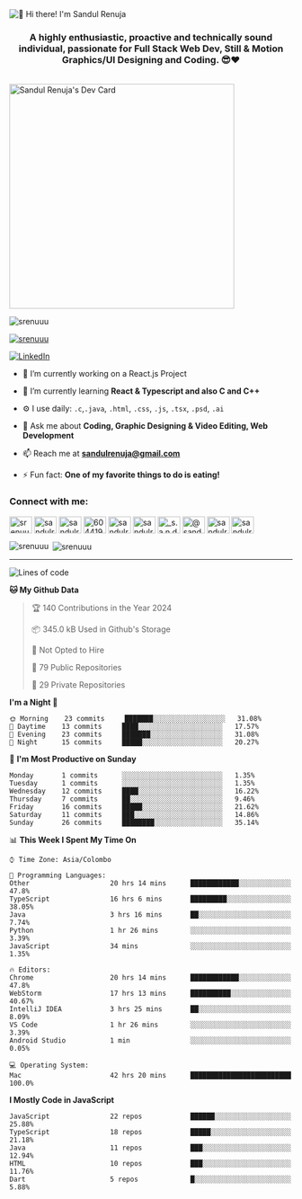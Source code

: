 <img src="https://user-images.githubusercontent.com/49369577/97047278-562d0200-1596-11eb-8a4f-656b2acf2b6a.gif" alt="👋 Hi there! I'm Sandul Renuja" title="👋 Hi there! I'm Sandul Renuja"/>
<h3 align="center">A highly enthusiastic, proactive and technically sound individual, passionate for Full Stack Web Dev, Still & Motion Graphics/UI Designing and Coding. 😎❤</h3>
<br>
<a href="https://app.daily.dev/sandulr"><img src="https://api.daily.dev/devcards/0ac820e4d7bf4fb8a52823b51c67f13e.png?r=0uy" width="400" alt="Sandul Renuja's Dev Card"/></a>
<br>
<p align="left"> <img src="https://komarev.com/ghpvc/?username=srenuuu&label=Profile%20views&color=43cc11&style=flat" alt="srenuuu" /> </p>

<p align="left"> <a href="https://github.com/ryo-ma/github-profile-trophy"><img src="https://github-profile-trophy.vercel.app/?username=srenuuu&title=Commit,PullRequest,Repository" alt="srenuuu" /></a> </p>

<p align="left">
   <a href="https://linkedin.com/in/sandulr/" target="_blank">
      <img src="https://img.shields.io/badge/-Sandul Renuja-blue?style=for-the-badge&logo=Linkedin" alt="LinkedIn">
   </a>
</p>

- 🔭 I’m currently working on a React.js Project
- 🌱 I’m currently learning **React & Typescript and also C and C++**
- ⚙️ I use daily: `.c`,`.java`, `.html`, `.css`, `.js`, `.tsx`, `.psd`, `.ai`
- 💬 Ask me about **Coding, Graphic Designing & Video Editing, Web Development**
- 📫 Reach me at **sandulrenuja@gmail.com**

- ⚡ Fun fact: **One of my favorite things to do is eating!**

<h3 align="left">Connect with me:</h3>
<p align="left">
<a href="https://dev.to/srenuuu" target="blank"><img align="center" src="https://cdn.jsdelivr.net/npm/simple-icons@3.0.1/icons/dev-dot-to.svg" alt="srenuuu" height="30" width="40" /></a>
<a href="https://twitter.com/sandulr" target="blank"><img align="center" src="https://cdn.jsdelivr.net/npm/simple-icons@3.0.1/icons/twitter.svg" alt="sandulr" height="30" width="40" /></a>
<a href="https://linkedin.com/in/sandulr" target="blank"><img align="center" src="https://cdn.jsdelivr.net/npm/simple-icons@3.0.1/icons/linkedin.svg" alt="sandulr" height="30" width="40" /></a>
<a href="https://stackoverflow.com/users/6044198" target="blank"><img align="center" src="https://cdn.jsdelivr.net/npm/simple-icons@3.0.1/icons/stackoverflow.svg" alt="6044198" height="30" width="40" /></a>
<a href="https://kaggle.com/sandulrenuja" target="blank"><img align="center" src="https://cdn.jsdelivr.net/npm/simple-icons@3.0.1/icons/kaggle.svg" alt="sandulrenuja" height="30" width="40" /></a>
<a href="https://fb.com/sandulrenuja" target="blank"><img align="center" src="https://cdn.jsdelivr.net/npm/simple-icons@3.0.1/icons/facebook.svg" alt="sandulrenuja" height="30" width="40" /></a>
<a href="https://instagram.com/_s.a.n.d.u.l_" target="blank"><img align="center" src="https://cdn.jsdelivr.net/npm/simple-icons@3.0.1/icons/instagram.svg" alt="_s.a.n.d.u.l_" height="30" width="40" /></a>
<a href="https://medium.com/@sandulrenuja" target="blank"><img align="center" src="https://cdn.jsdelivr.net/npm/simple-icons@3.0.1/icons/medium.svg" alt="@sandulrenuja" height="30" width="40" /></a>
<a href="https://www.codechef.com/users/sandulr" target="blank"><img align="center" src="https://cdn.jsdelivr.net/npm/simple-icons@3.1.0/icons/codechef.svg" alt="sandulr" height="30" width="40" /></a>
<a href="https://www.hackerrank.com/sandulrenuja" target="blank"><img align="center" src="https://cdn.jsdelivr.net/npm/simple-icons@3.0.1/icons/hackerrank.svg" alt="sandulrenuja" height="30" width="40" /></a>
</p>


<p><img align="left" src="https://github-readme-stats.vercel.app/api/top-langs?username=srenuuu&show_icons=true&locale=en&layout=compact" alt="srenuuu" /></p>

<p>&nbsp;<img align="center" src="https://github-readme-stats.vercel.app/api?username=srenuuu&show_icons=true&locale=en" alt="srenuuu" /></p>

<hr>

<!--START_SECTION:waka-->
![Lines of code](https://img.shields.io/badge/From%20Hello%20World%20I%27ve%20Written-0%20lines%20of%20code-blue)

**🐱 My Github Data** 

> 🏆 140 Contributions in the Year 2024
 > 
> 📦 345.0 kB Used in Github's Storage 
 > 
> 🚫 Not Opted to Hire
 > 
> 📜 79 Public Repositories
 > 
> 🔑 29 Private Repositories 

**I'm a Night 🦉** 

```text
🌞 Morning    23 commits     ███████░░░░░░░░░░░░░░░░░░   31.08% 
🌆 Daytime    13 commits     ████░░░░░░░░░░░░░░░░░░░░░   17.57% 
🌃 Evening    23 commits     ███████░░░░░░░░░░░░░░░░░░   31.08% 
🌙 Night      15 commits     █████░░░░░░░░░░░░░░░░░░░░   20.27%

```
📅 **I'm Most Productive on Sunday** 

```text
Monday       1 commits      ░░░░░░░░░░░░░░░░░░░░░░░░░   1.35% 
Tuesday      1 commits      ░░░░░░░░░░░░░░░░░░░░░░░░░   1.35% 
Wednesday    12 commits     ████░░░░░░░░░░░░░░░░░░░░░   16.22% 
Thursday     7 commits      ██░░░░░░░░░░░░░░░░░░░░░░░   9.46% 
Friday       16 commits     █████░░░░░░░░░░░░░░░░░░░░   21.62% 
Saturday     11 commits     ███░░░░░░░░░░░░░░░░░░░░░░   14.86% 
Sunday       26 commits     ████████░░░░░░░░░░░░░░░░░   35.14%

```


📊 **This Week I Spent My Time On** 

```text
⌚︎ Time Zone: Asia/Colombo

💬 Programming Languages: 
Other                    20 hrs 14 mins      ████████████░░░░░░░░░░░░░   47.8% 
TypeScript               16 hrs 6 mins       █████████░░░░░░░░░░░░░░░░   38.05% 
Java                     3 hrs 16 mins       ██░░░░░░░░░░░░░░░░░░░░░░░   7.74% 
Python                   1 hr 26 mins        ░░░░░░░░░░░░░░░░░░░░░░░░░   3.39% 
JavaScript               34 mins             ░░░░░░░░░░░░░░░░░░░░░░░░░   1.35%

🔥 Editors: 
Chrome                   20 hrs 14 mins      ████████████░░░░░░░░░░░░░   47.8% 
WebStorm                 17 hrs 13 mins      ██████████░░░░░░░░░░░░░░░   40.67% 
IntelliJ IDEA            3 hrs 25 mins       ██░░░░░░░░░░░░░░░░░░░░░░░   8.09% 
VS Code                  1 hr 26 mins        ░░░░░░░░░░░░░░░░░░░░░░░░░   3.39% 
Android Studio           1 min               ░░░░░░░░░░░░░░░░░░░░░░░░░   0.05%

💻 Operating System: 
Mac                      42 hrs 20 mins      █████████████████████████   100.0%

```

**I Mostly Code in JavaScript** 

```text
JavaScript               22 repos            ██████░░░░░░░░░░░░░░░░░░░   25.88% 
TypeScript               18 repos            █████░░░░░░░░░░░░░░░░░░░░   21.18% 
Java                     11 repos            ███░░░░░░░░░░░░░░░░░░░░░░   12.94% 
HTML                     10 repos            ███░░░░░░░░░░░░░░░░░░░░░░   11.76% 
Dart                     5 repos             █░░░░░░░░░░░░░░░░░░░░░░░░   5.88%

```



<!--END_SECTION:waka-->
